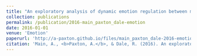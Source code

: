 ```yaml
---
title: "An exploratory analysis of dynamic emotion regulation between mothers and adolescents during conflict discussions"
collection: publications
permalink: /publication/2016-main_paxton_dale-emotion
date: 2016-01-01
venue: 'Emotion'
paperurl: 'http://a-paxton.github.io/files/main_paxton_dale-2016-emotion.pdf'
citation: 'Main, A., <b>Paxton, A.</b>, & Dale, R. (2016). An exploratory analysis of dynamic emotion regulation between mothers and adolescents during conflict discussions. <i>Emotion</i>, <i>16</i>(6), 913-928.'
---
```

